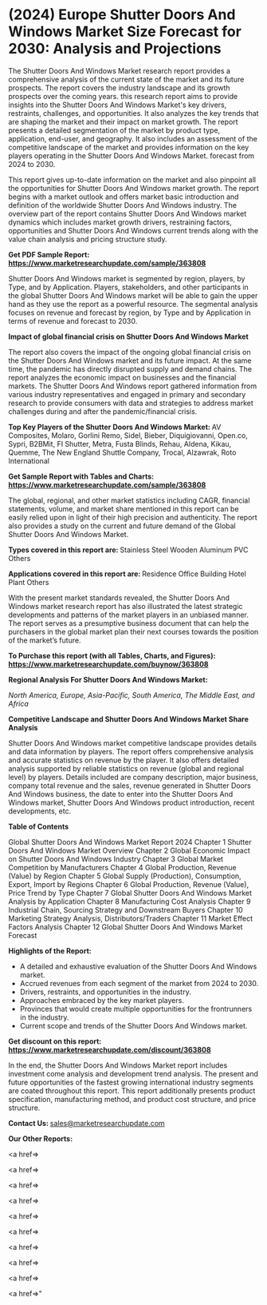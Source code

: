 # (2024) Europe Shutter Doors And Windows Market Size Forecast for 2030: Analysis and Projections

The Shutter Doors And Windows Market research report provides a comprehensive analysis of the current state of the market and its future prospects. The report covers the industry landscape and its growth prospects over the coming years. this research report aims to provide insights into the Shutter Doors And Windows Market's key drivers, restraints, challenges, and opportunities. It also analyzes the key trends that are shaping the market and their impact on market growth. The report presents a detailed segmentation of the market by product type, application, end-user, and geography. It also includes an assessment of the competitive landscape of the market and provides information on the key players operating in the Shutter Doors And Windows Market. forecast from 2024 to 2030.

This report gives up-to-date information on the market and also pinpoint all the opportunities for Shutter Doors And Windows market growth. The report begins with a market outlook and offers market basic introduction and definition of the worldwide Shutter Doors And Windows industry. The overview part of the report contains Shutter Doors And Windows market dynamics which includes market growth drivers, restraining factors, opportunities and Shutter Doors And Windows current trends along with the value chain analysis and pricing structure study.

<strong><b>Get PDF Sample Report: <a href=https://www.marketresearchupdate.com/sample/363808>https://www.marketresearchupdate.com/sample/363808</a></b></strong>

Shutter Doors And Windows market is segmented by region, players, by Type, and by Application. Players, stakeholders, and other participants in the global Shutter Doors And Windows market will be able to gain the upper hand as they use the report as a powerful resource. The segmental analysis focuses on revenue and forecast by region, by Type and by Application in terms of revenue and forecast to 2030.

<strong><b>Impact of global financial crisis on Shutter Doors And Windows Market</b></strong>

The report also covers the impact of the ongoing global financial crisis on the Shutter Doors And Windows market and its future impact. At the same time, the pandemic has directly disrupted supply and demand chains. The report analyzes the economic impact on businesses and the financial markets. The Shutter Doors And Windows report gathered information from various industry representatives and engaged in primary and secondary research to provide consumers with data and strategies to address market challenges during and after the pandemic/financial crisis.

<strong><b>Top Key Players of the Shutter Doors And Windows Market:
</b></strong>AV Composites, Molaro, Gorlini Remo, Sidel, Bieber, Diquigiovanni, Open.co, Sypri, B2BMit, FI Shutter, Metra, Fusta Blinds, Rehau, Aldena, Kikau, Quemme, The New England Shuttle Company, Trocal, Alzawrak, Roto International<strong><b>
</b></strong>

<strong><b>Get Sample Report with Tables and Charts: <a href=https://www.marketresearchupdate.com/sample/363808>https://www.marketresearchupdate.com/sample/363808</a></b></strong>

The global, regional, and other market statistics including CAGR, financial statements, volume, and market share mentioned in this report can be easily relied upon in light of their high precision and authenticity. The report also provides a study on the current and future demand of the Global Shutter Doors And Windows Market.

<strong><b>Types covered in this report are:
</b></strong>Stainless Steel
Wooden
Aluminum
PVC
Others<strong><b>
</b></strong>

<strong><b>Applications covered in this report are:
</b></strong>Residence
Office Building
Hotel
Plant
Others<strong><b>
</b></strong>

With the present market standards revealed, the Shutter Doors And Windows market research report has also illustrated the latest strategic developments and patterns of the market players in an unbiased manner. The report serves as a presumptive business document that can help the purchasers in the global market plan their next courses towards the position of the market’s future.

<strong><b>To Purchase this report (with all Tables, Charts, and Figures): <a href=https://www.marketresearchupdate.com/buynow/363808>https://www.marketresearchupdate.com/buynow/363808</a></b></strong>

<strong><b>Regional Analysis For Shutter Doors And Windows Market:</b></strong>

<em><i>North America, Europe, Asia-Pacific, South America, The Middle East, and Africa</i></em>

<strong><b>Competitive Landscape and Shutter Doors And Windows Market Share Analysis</b></strong>

Shutter Doors And Windows market competitive landscape provides details and data information by players. The report offers comprehensive analysis and accurate statistics on revenue by the player. It also offers detailed analysis supported by reliable statistics on revenue (global and regional level) by players. Details included are company description, major business, company total revenue and the sales, revenue generated in Shutter Doors And Windows business, the date to enter into the Shutter Doors And Windows market, Shutter Doors And Windows product introduction, recent developments, etc.

<strong><b>Table of Contents</b></strong>

Global Shutter Doors And Windows Market Report 2024
Chapter 1 Shutter Doors And Windows Market Overview
Chapter 2 Global Economic Impact on Shutter Doors And Windows Industry
Chapter 3 Global Market Competition by Manufacturers
Chapter 4 Global Production, Revenue (Value) by Region
Chapter 5 Global Supply (Production), Consumption, Export, Import by Regions
Chapter 6 Global Production, Revenue (Value), Price Trend by Type
Chapter 7 Global Shutter Doors And Windows Market Analysis by Application
Chapter 8 Manufacturing Cost Analysis
Chapter 9 Industrial Chain, Sourcing Strategy and Downstream Buyers
Chapter 10 Marketing Strategy Analysis, Distributors/Traders
Chapter 11 Market Effect Factors Analysis
Chapter 12 Global Shutter Doors And Windows Market Forecast

<strong><b>Highlights of the Report:</b></strong>

- A detailed and exhaustive evaluation of the Shutter Doors And Windows market.
- Accrued revenues from each segment of the market from 2024 to 2030.
- Drivers, restraints, and opportunities in the industry.
- Approaches embraced by the key market players.
- Provinces that would create multiple opportunities for the frontrunners in the industry.
- Current scope and trends of the Shutter Doors And Windows market.

<strong><b>Get discount on this report: <a href=https://www.marketresearchupdate.com/discount/363808>https://www.marketresearchupdate.com/discount/363808</a></b></strong>

In the end, the Shutter Doors And Windows Market report includes investment come analysis and development trend analysis. The present and future opportunities of the fastest growing international industry segments are coated throughout this report. This report additionally presents product specification, manufacturing method, and product cost structure, and price structure.

<strong><b>Contact Us:
</b></strong>sales@marketresearchupdate.com

<strong>Our Other Reports:</strong>

<a href=></a>

<a href=></a>

<a href=></a>

<a href=></a>

<a href=></a>

<a href=></a>

<a href=></a>

<a href=></a>

<a href=></a>

<a href=></a>"
